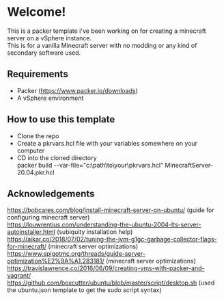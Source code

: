 
# Welcome!

This is a packer template i've been working on for creating a minecraft server on a vSphere instance.  
This is for a vanilla Minecraft server with no modding or any kind of secondary software used.

## Requirements

- Packer (https://www.packer.io/downloads)
- A vSphere environment

## How to use this template

- Clone the repo
- Create a pkrvars.hcl file with your variables somewhere on your computer
- CD into the cloned directory  
    packer build --var-file="c:\path\to\your\pkrvars.hcl" MinecraftServer-20.04.pkr.hcl

## Acknowledgements

https://bobcares.com/blog/install-minecraft-server-on-ubuntu/ (guide for configuring minecraft server)  
https://louwrentius.com/understanding-the-ubuntu-2004-lts-server-autoinstaller.html (subiquity installation help)  
https://aikar.co/2018/07/02/tuning-the-jvm-g1gc-garbage-collector-flags-for-minecraft/ (minecraft server optimizations)  
https://www.spigotmc.org/threads/guide-server-optimization%E2%9A%A1.283181/ (minecraft server optimizations)  
https://travislawrence.co/2016/06/09/creating-vms-with-packer-and-vagrant/  
https://github.com/boxcutter/ubuntu/blob/master/script/desktop.sh (used the ubuntu.json template to get the sudo script syntax)  